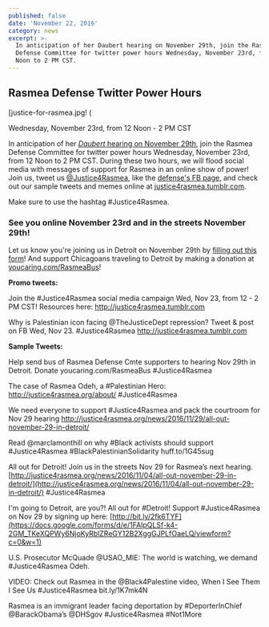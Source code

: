```yaml
---
published: false
date: 'November 22, 2016'
category: news
excerpt: >-
  In anticipation of her Daubert hearing on November 29th, join the Rasmea
  Defense Committee for twitter power hours Wednesday, November 23rd, from 12
  Noon to 2 PM CST.
---
```

## Rasmea Defense Twitter Power Hours

[justice-for-rasmea.jpg! (

Wednesday, November 23rd, from 12 Noon - 2 PM CST

In anticipation of her [_Daubert_ hearing on November 29th](http://justice4rasmea.org/news/2016/11/04/all-out-november-29-in-detroit/), join the Rasmea Defense Committee for twitter power hours Wednesday, November 23rd, from 12 Noon to 2 PM CST.  During these two hours, we will flood social media with messages of support for Rasmea in an online show of power!  Join us, tweet us [@Justice4Rasmea](https://twitter.com/@justice4rasmea), like the [defense's FB page](https://www.facebook.com/Free-Rasmea-Now-678264732186412/), and check out our sample tweets and memes online at [justice4rasmea.tumblr.com](justice4rasmea.tumblr.com).

Make sure to use the hashtag #Justice4Rasmea.

### **See you online November 23rd and in the streets November 29th!**

Let us know you're joining us in Detroit on November 29th by [filling out this form](https://docs.google.com/forms/d/e/1FAIpQLSf-k4-2GM_TKeXQPWy6NjoKyRblZReGY12B2XggGJPLfOaeLQ/viewform?c=0&w=1)! And support Chicagoans traveling to Detroit by making a donation at [youcaring.com/RasmeaBus](https://www.youcaring.com/rasmeadefensecommittee-695148)!

**Promo tweets:**

Join the #Justice4Rasmea social media campaign Wed, Nov 23, from 12 - 2 PM CST! Resources here: http://justice4rasmea.tumblr.com

Why is Palestinian icon facing @TheJusticeDept repression? Tweet & post on FB Wed, Nov 23. #Justice4Rasmea http://justice4rasmea.tumblr.com

**Sample Tweets:**

Help send bus of Rasmea Defense Cmte supporters to hearing Nov 29th in Detroit.  Donate youcaring.com/RasmeaBus #Justice4Rasmea

The case of Rasmea Odeh, a #Palestinian Hero: http://justice4rasmea.org/about/ #Justice4Rasmea

We need everyone to support #Justice4Rasmea and pack the courtroom for Nov 29 hearing http://justice4rasmea.org/news/2016/11/29/all-out-november-29-in-detroit/

Read @marclamonthill on why #Black activists should support #Justice4Rasmea #BlackPalestinianSolidarity huff.to/1G45sug

All out for Detroit!  Join us in the streets Nov 29 for Rasmea’s next hearing. [http://justice4rasmea.org/news/2016/11/04/all-out-november-29-in-detroit/](http://justice4rasmea.org/news/2016/11/04/all-out-november-29-in-detroit/) #Justice4Rasmea

I'm going to Detroit, are you?! All out for #Detroit! Support #Justice4Rasmea on Nov 29 by signing up here: [http://bit.ly/2fk6TYF](https://docs.google.com/forms/d/e/1FAIpQLSf-k4-2GM_TKeXQPWy6NjoKyRblZReGY12B2XggGJPLfOaeLQ/viewform?c=0&w=1)

U.S. Prosecutor McQuade @USAO_MIE: The world is watching, we demand #Justice4Rasmea Odeh.

VIDEO: Check out Rasmea in the @Black4Palestine video, When I See Them I See Us #Justice4Rasmea bit.ly/1K7mk4N

Rasmea is an immigrant leader facing deportation by #DeporterInChief @BarackObama’s @DHSgov #Justice4Rasmea #Not1More